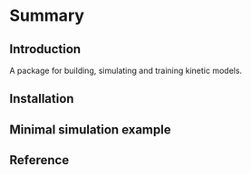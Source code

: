# Summary

## Introduction
A package for building, simulating and training kinetic models.

## Installation

## Minimal simulation example

## Reference


